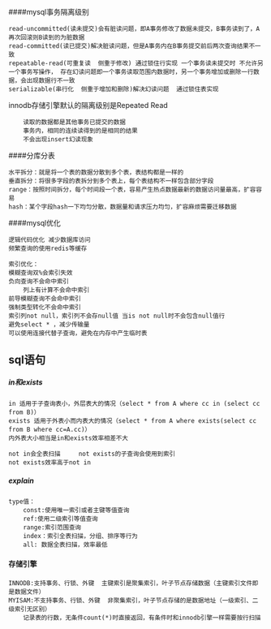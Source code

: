 ####mysql事务隔离级别

	read-uncommitted(读未提交)会有脏读问题，即A事务修改了数据未提交，B事务读到了，A再次回滚则B读到的为脏数据
	read-committed(读已提交)解决脏读问题，但是A事务内在B事务提交前后两次查询结果不一致	
	repeatable-read(可重复读  侧重于修改) 通过锁住行实现 一个事务读未提交时 不允许另一个事务写操作， 存在幻读问题即一个事务读取范围内数据时，另一个事务增加或删除一行数据，会出现数据行不一致	
	serializable(串行化  侧重于增加和删除)解决幻读问题  通过锁住表实现
	
innodb存储引擎默认的隔离级别是Repeated Read
		
		读取的数据都是其他事务已提交的数据
		事务内，相同的连续读得到的是相同的结果
		不会出现insert幻读现象
		
####分库分表

	水平拆分：就是将一个表的数据分散到多个表，表结构都是一样的
	垂直拆分：将很多字段的表拆分到多个表上，每个表结构不一样包含部分字段
	range：按照时间拆分，每个时间段一个表，容易产生热点数据最新的数据访问量最高，扩容容易
	hash：某个字段hash一下均匀分散，数据量和请求压力均匀，扩容麻烦需要迁移数据
####mysql优化

	逻辑代码优化 减少数据库访问   
	频繁查询的使用redis等缓存 
	
	索引优化：
	模糊查询双%会索引失效
	负向查询不会命中索引
        列上有计算不会命中索引
	前导模糊查询不会命中索引
	强制类型转化不会命中索引
	索引列not null，索引列不会存null值 当is not null时不会包含null值行
	避免select * ，减少传输量
	可以使用连接代替子查询，避免在内存中产生临时表

## sql语句
	
##### in和exists
	in 适用于子查询表小，外层表大的情况（select * from A where cc in (select cc from B)）
	exists 适用于外表小而内表大的情况（select * from A where exists(select cc from B where cc=A.cc)）
	内外表大小相当是in和exists效率相差不大
	
	not in会全表扫描     not exists的子查询会使用到索引
	not exists效率高于not in
	
##### explain
	type值：
		const:使用唯一索引或者主键等值查询
		ref:使用二级索引等值查询
		range:索引范围查询
		index：索引全表扫描，分组、排序等行为
		all: 数据全表扫描，效率最低
		
		
#### 存储引擎
	INNODB:支持事务、行锁、外键  主键索引是聚集索引，叶子节点存储数据（主键索引文件即是数据文件）
	MYISAM:不支持事务、行锁、外键  非聚集索引，叶子节点存储的是数据地址（一级索引、二级索引无区别）   
		记录表的行数，无条件count(*)时直接返回，有条件时和innodb引擎一样需要按行扫描
